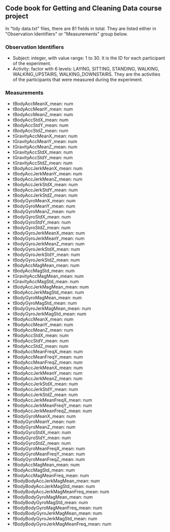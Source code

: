 
## Code book for Getting and Cleaning Data course project

In "tidy data.txt" files, there are 81 fields in total. They are listed either in "Observation Identifiers" or "Measurements" group below.

### Observation Identifiers
* Subject: integer, with value range: 1 to 30. It is the ID for each participant of the experiment.
* Activity: factor with 6 levels: LAYING, SITTING, STANDING, WALKING, WALKING_UPSTAIRS, WALKING_DOWNSTAIRS. They are the activities of the participants that were measured during the experiment.

### Measurements
* tBodyAccMeanX_mean: num
* tBodyAccMeanY_mean: num
* tBodyAccMeanZ_mean: num
* tBodyAccStdX_mean: num
* tBodyAccStdY_mean: num
* tBodyAccStdZ_mean: num
* tGravityAccMeanX_mean: num
* tGravityAccMeanY_mean: num
* tGravityAccMeanZ_mean: num
* tGravityAccStdX_mean: num
* tGravityAccStdY_mean: num
* tGravityAccStdZ_mean: num
* tBodyAccJerkMeanX_mean: num
* tBodyAccJerkMeanY_mean: num
* tBodyAccJerkMeanZ_mean: num
* tBodyAccJerkStdX_mean: num
* tBodyAccJerkStdY_mean: num
* tBodyAccJerkStdZ_mean: num
* tBodyGyroMeanX_mean: num
* tBodyGyroMeanY_mean: num
* tBodyGyroMeanZ_mean: num
* tBodyGyroStdX_mean: num
* tBodyGyroStdY_mean: num
* tBodyGyroStdZ_mean: num
* tBodyGyroJerkMeanX_mean: num
* tBodyGyroJerkMeanY_mean: num
* tBodyGyroJerkMeanZ_mean: num
* tBodyGyroJerkStdX_mean: num
* tBodyGyroJerkStdY_mean: num
* tBodyGyroJerkStdZ_mean: num
* tBodyAccMagMean_mean: num
* tBodyAccMagStd_mean: num
* tGravityAccMagMean_mean: num
* tGravityAccMagStd_mean: num
* tBodyAccJerkMagMean_mean: num
* tBodyAccJerkMagStd_mean: num
* tBodyGyroMagMean_mean: num
* tBodyGyroMagStd_mean: num
* tBodyGyroJerkMagMean_mean: num
* tBodyGyroJerkMagStd_mean: num
* fBodyAccMeanX_mean: num
* fBodyAccMeanY_mean: num
* fBodyAccMeanZ_mean: num
* fBodyAccStdX_mean: num
* fBodyAccStdY_mean: num
* fBodyAccStdZ_mean: num
* fBodyAccMeanFreqX_mean: num
* fBodyAccMeanFreqY_mean: num
* fBodyAccMeanFreqZ_mean: num
* fBodyAccJerkMeanX_mean: num
* fBodyAccJerkMeanY_mean: num
* fBodyAccJerkMeanZ_mean: num
* fBodyAccJerkStdX_mean: num
* fBodyAccJerkStdY_mean: num
* fBodyAccJerkStdZ_mean: num
* fBodyAccJerkMeanFreqX_mean: num
* fBodyAccJerkMeanFreqY_mean: num
* fBodyAccJerkMeanFreqZ_mean: num
* fBodyGyroMeanX_mean: num
* fBodyGyroMeanY_mean: num
* fBodyGyroMeanZ_mean: num
* fBodyGyroStdX_mean: num
* fBodyGyroStdY_mean: num
* fBodyGyroStdZ_mean: num
* fBodyGyroMeanFreqX_mean: num
* fBodyGyroMeanFreqY_mean: num
* fBodyGyroMeanFreqZ_mean: num
* fBodyAccMagMean_mean: num
* fBodyAccMagStd_mean: num
* fBodyAccMagMeanFreq_mean: num
* fBodyBodyAccJerkMagMean_mean: num
* fBodyBodyAccJerkMagStd_mean: num
* fBodyBodyAccJerkMagMeanFreq_mean: num
* fBodyBodyGyroMagMean_mean: num
* fBodyBodyGyroMagStd_mean: num
* fBodyBodyGyroMagMeanFreq_mean: num
* fBodyBodyGyroJerkMagMean_mean: num
* fBodyBodyGyroJerkMagStd_mean: num
* fBodyBodyGyroJerkMagMeanFreq_mean: num


